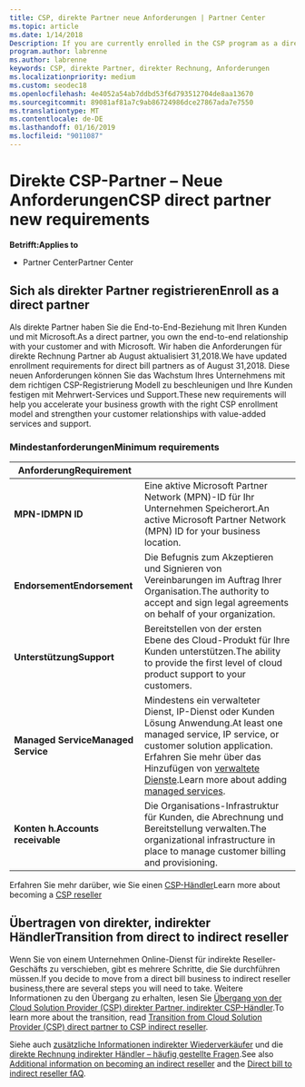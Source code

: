 ```yaml
---
title: CSP, direkte Partner neue Anforderungen | Partner Center
ms.topic: article
ms.date: 1/14/2018
Description: If you are currently enrolled in the CSP program as a direct partner, you should prepare to meet these updated support and services requirements.
program.author: labrenne
ms.author: labrenne
keywords: CSP, direkte Partner, direkter Rechnung, Anforderungen
ms.localizationpriority: medium
ms.custom: seodec18
ms.openlocfilehash: 4e4052a54ab7ddbd53f6d793512704de8aa13670
ms.sourcegitcommit: 89081af81a7c9ab86724986dce27867ada7e7550
ms.translationtype: MT
ms.contentlocale: de-DE
ms.lasthandoff: 01/16/2019
ms.locfileid: "9011087"
---
```

# <a name="csp-direct-partner-new-requirements"></a><span data-ttu-id="5e79f-103">Direkte CSP-Partner – Neue Anforderungen</span><span class="sxs-lookup"><span data-stu-id="5e79f-103">CSP direct partner new requirements</span></span>

**<span data-ttu-id="5e79f-104">Betrifft:</span><span class="sxs-lookup"><span data-stu-id="5e79f-104">Applies to</span></span>**

- <span data-ttu-id="5e79f-105">Partner Center</span><span class="sxs-lookup"><span data-stu-id="5e79f-105">Partner Center</span></span>

## <a name="enroll-as-a-direct-partner"></a><span data-ttu-id="5e79f-106">Sich als direkter Partner registrieren</span><span class="sxs-lookup"><span data-stu-id="5e79f-106">Enroll as a direct partner</span></span>

<span data-ttu-id="5e79f-107">Als direkte Partner haben Sie die End-to-End-Beziehung mit Ihren Kunden und mit Microsoft.</span><span class="sxs-lookup"><span data-stu-id="5e79f-107">As a direct partner, you own the end-to-end relationship with your customer and with Microsoft.</span></span> <span data-ttu-id="5e79f-108">Wir haben die Anforderungen für direkte Rechnung Partner ab August aktualisiert 31,2018.</span><span class="sxs-lookup"><span data-stu-id="5e79f-108">We have updated enrollment requirements for direct bill partners as of August 31,2018.</span></span> <span data-ttu-id="5e79f-109">Diese neuen Anforderungen können Sie das Wachstum Ihres Unternehmens mit dem richtigen CSP-Registrierung Modell zu beschleunigen und Ihre Kunden festigen mit Mehrwert-Services und Support.</span><span class="sxs-lookup"><span data-stu-id="5e79f-109">These new requirements will help you accelerate your business growth with the right CSP enrollment model and strengthen your customer relationships with value-added services and support.</span></span> 

### <a name="minimum-requirements"></a><span data-ttu-id="5e79f-110">Mindestanforderungen</span><span class="sxs-lookup"><span data-stu-id="5e79f-110">Minimum requirements</span></span>

|**<span data-ttu-id="5e79f-111">Anforderung</span><span class="sxs-lookup"><span data-stu-id="5e79f-111">Requirement</span></span>**|                             |
|--------------------------------|--------------------------------------------------------------|
|**<span data-ttu-id="5e79f-112">MPN-ID</span><span class="sxs-lookup"><span data-stu-id="5e79f-112">MPN ID</span></span>**   |<span data-ttu-id="5e79f-113">Eine aktive Microsoft Partner Network (MPN)-ID für Ihr Unternehmen Speicherort.</span><span class="sxs-lookup"><span data-stu-id="5e79f-113">An active Microsoft Partner Network (MPN) ID for your business location.</span></span>   |
|**<span data-ttu-id="5e79f-114">Endorsement</span><span class="sxs-lookup"><span data-stu-id="5e79f-114">Endorsement</span></span>**   |<span data-ttu-id="5e79f-115">Die Befugnis zum Akzeptieren und Signieren von Vereinbarungen im Auftrag Ihrer Organisation.</span><span class="sxs-lookup"><span data-stu-id="5e79f-115">The authority to accept and sign legal agreements on behalf of your organization.</span></span>|
|**<span data-ttu-id="5e79f-116">Unterstützung</span><span class="sxs-lookup"><span data-stu-id="5e79f-116">Support</span></span>**   |<span data-ttu-id="5e79f-117">Bereitstellen von der ersten Ebene des Cloud-Produkt für Ihre Kunden unterstützen.</span><span class="sxs-lookup"><span data-stu-id="5e79f-117">The ability to provide the first level of cloud product support to your customers.</span></span>|
|**<span data-ttu-id="5e79f-118">Managed Service</span><span class="sxs-lookup"><span data-stu-id="5e79f-118">Managed Service</span></span>**   |<span data-ttu-id="5e79f-119">Mindestens ein verwalteter Dienst, IP-Dienst oder Kunden Lösung Anwendung.</span><span class="sxs-lookup"><span data-stu-id="5e79f-119">At least one managed service, IP service, or customer solution application.</span></span> <span data-ttu-id="5e79f-120">Erfahren Sie mehr über das Hinzufügen von [verwaltete Dienste](https://partner.microsoft.com/en-US/business-opportunities/managed-services-provider).</span><span class="sxs-lookup"><span data-stu-id="5e79f-120">Learn more about adding [managed services](https://partner.microsoft.com/en-US/business-opportunities/managed-services-provider).</span></span>|
|**<span data-ttu-id="5e79f-121">Konten h.</span><span class="sxs-lookup"><span data-stu-id="5e79f-121">Accounts receivable</span></span>** |<span data-ttu-id="5e79f-122">Die Organisations-Infrastruktur für Kunden, die Abrechnung und Bereitstellung verwalten.</span><span class="sxs-lookup"><span data-stu-id="5e79f-122">The organizational infrastructure in place to manage customer billing and provisioning.</span></span> 

<span data-ttu-id="5e79f-123">Erfahren Sie mehr darüber, wie Sie einen [CSP-Händler](https://partner.microsoft.com/cloud-solution-provider)</span><span class="sxs-lookup"><span data-stu-id="5e79f-123">Learn more about becoming a [CSP reseller](https://partner.microsoft.com/cloud-solution-provider)</span></span>

## <a name="transition-from-direct-to-indirect-reseller"></a><span data-ttu-id="5e79f-124">Übertragen von direkter, indirekter Händler</span><span class="sxs-lookup"><span data-stu-id="5e79f-124">Transition from direct to indirect reseller</span></span>

<span data-ttu-id="5e79f-125">Wenn Sie von einem Unternehmen Online-Dienst für indirekte Reseller-Geschäfts zu verschieben, gibt es mehrere Schritte, die Sie durchführen müssen.</span><span class="sxs-lookup"><span data-stu-id="5e79f-125">If you decide to move from a direct bill business to indirect reseller business,there are several steps you will need to take.</span></span> <span data-ttu-id="5e79f-126">Weitere Informationen zu den Übergang zu erhalten, lesen Sie [Übergang von der Cloud Solution Provider (CSP) direkter Partner, indirekter CSP-Händler](transition-direct-to-indirect.md).</span><span class="sxs-lookup"><span data-stu-id="5e79f-126">To learn more about the transition, read [Transition from Cloud Solution Provider (CSP) direct partner to CSP indirect reseller](transition-direct-to-indirect.md).</span></span> 

<span data-ttu-id="5e79f-127">Siehe auch [zusätzliche Informationen indirekter Wiederverkäufer](https://assetsprod.microsoft.com/csp-directbill-to-indirect-transition.pdf) und die [direkte Rechnung indirekter Händler – häufig gestellte Fragen](http://assetsprod.microsoft.com/mpn/direct-bill-partner-faq.pdf).</span><span class="sxs-lookup"><span data-stu-id="5e79f-127">See also [Additional information on becoming an indirect reseller](https://assetsprod.microsoft.com/csp-directbill-to-indirect-transition.pdf) and the [Direct bill to indirect reseller fAQ](http://assetsprod.microsoft.com/mpn/direct-bill-partner-faq.pdf).</span></span>